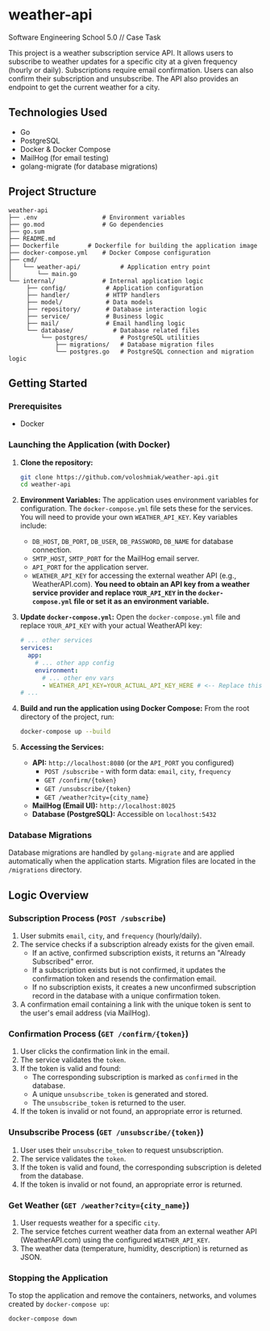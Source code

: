 # weather-api
Software Engineering School 5.0 // Case Task

This project is a weather subscription service API. It allows users to subscribe to weather updates for a specific city at a given frequency (hourly or daily). Subscriptions require email confirmation. Users can also confirm their subscription and unsubscribe. The API also provides an endpoint to get the current weather for a city.

## Technologies Used
*   Go
*   PostgreSQL
*   Docker & Docker Compose
*   MailHog (for email testing)
*   golang-migrate (for database migrations)

## Project Structure
```
weather-api
├── .env                  # Environment variables
├── go.mod                # Go dependencies
├── go.sum
├── README.md
├── Dockerfile        # Dockerfile for building the application image
├── docker-compose.yml    # Docker Compose configuration
├── cmd/
│   └── weather-api/           # Application entry point
│       └── main.go
└── internal/             # Internal application logic
     ├── config/           # Application configuration
     ├── handler/          # HTTP handlers
     ├── model/            # Data models
     ├── repository/       # Database interaction logic
     ├── service/          # Business logic
     ├── mail/             # Email handling logic
     └── database/           # Database related files
         └── postgres/         # PostgreSQL utilities
             ├── migrations/   # Database migration files
             └── postgres.go   # PostgreSQL connection and migration logic

```

## Getting Started

### Prerequisites
*   Docker

### Launching the Application (with Docker)
1.  **Clone the repository:**
    ```bash
    git clone https://github.com/voloshmiak/weather-api.git
    cd weather-api
    ```

2.  **Environment Variables:**
    The application uses environment variables for configuration. The `docker-compose.yml` file sets these for the services. You will need to provide your own `WEATHER_API_KEY`.
    Key variables include:
    *   `DB_HOST`, `DB_PORT`, `DB_USER`, `DB_PASSWORD`, `DB_NAME` for database connection.
    *   `SMTP_HOST`, `SMTP_PORT` for the MailHog email server.
    *   `API_PORT` for the application server.
    *   `WEATHER_API_KEY` for accessing the external weather API (e.g., WeatherAPI.com). **You need to obtain an API key from a weather service provider and replace `YOUR_API_KEY` in the `docker-compose.yml` file or set it as an environment variable.**

3.  **Update `docker-compose.yml`:**
    Open the `docker-compose.yml` file and replace `YOUR_API_KEY` with your actual WeatherAPI key:
    ```yaml
    # ... other services
    services:
      app:
        # ... other app config
        environment:
          # ... other env vars
          - WEATHER_API_KEY=YOUR_ACTUAL_API_KEY_HERE # <-- Replace this
    # ...
    ```

4.  **Build and run the application using Docker Compose:**
    From the root directory of the project, run:
    ```bash
    docker-compose up --build
    ```

5.  **Accessing the Services:**
    *   **API:** `http://localhost:8080` (or the `API_PORT` you configured)
        *   `POST /subscribe` - with form data: `email`, `city`, `frequency`
        *   `GET /confirm/{token}`
        *   `GET /unsubscribe/{token}`
        *   `GET /weather?city={city_name}`
    *   **MailHog (Email UI):** `http://localhost:8025`
    *   **Database (PostgreSQL):** Accessible on `localhost:5432`

### Database Migrations
Database migrations are handled by `golang-migrate` and are applied automatically when the application starts. Migration files are located in the `/migrations` directory.

## Logic Overview

### Subscription Process (`POST /subscribe`)
1.  User submits `email`, `city`, and `frequency` (hourly/daily).
2.  The service checks if a subscription already exists for the given email.
    *   If an active, confirmed subscription exists, it returns an "Already Subscribed" error.
    *   If a subscription exists but is not confirmed, it updates the confirmation token and resends the confirmation email.
    *   If no subscription exists, it creates a new unconfirmed subscription record in the database with a unique confirmation token.
3.  A confirmation email containing a link with the unique token is sent to the user's email address (via MailHog).

### Confirmation Process (`GET /confirm/{token}`)
1.  User clicks the confirmation link in the email.
2.  The service validates the `token`.
3.  If the token is valid and found:
    *   The corresponding subscription is marked as `confirmed` in the database.
    *   A unique `unsubscribe_token` is generated and stored.
    *   The `unsubscribe_token` is returned to the user.
4.  If the token is invalid or not found, an appropriate error is returned.

### Unsubscribe Process (`GET /unsubscribe/{token}`)
1.  User uses their `unsubscribe_token` to request unsubscription.
2.  The service validates the `token`.
3.  If the token is valid and found, the corresponding subscription is deleted from the database.
4.  If the token is invalid or not found, an appropriate error is returned.

### Get Weather (`GET /weather?city={city_name}`)
1.  User requests weather for a specific `city`.
2.  The service fetches current weather data from an external weather API (WeatherAPI.com) using the configured `WEATHER_API_KEY`.
3.  The weather data (temperature, humidity, description) is returned as JSON.

### Stopping the Application
To stop the application and remove the containers, networks, and volumes created by `docker-compose up`:
```bash
docker-compose down
```
